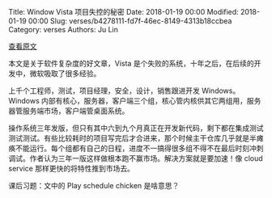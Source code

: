 Title: Window Vista 项目失控的秘密
Date: 2018-01-19 00:00
Modified: 2018-01-19 00:00
Slug: verses/b4278111-fd7f-46ec-8149-4313b18ccbea
Category: verses
Authors: Ju Lin

[查看原文](https://blog.usejournal.com/what-really-happened-with-vista-an-insiders-retrospective-f713ee77c239)

本文是关于软件复杂度的好文章，Vista 是个失败的系统，十年之后，在后续的开发中，微软吸取了很多经验。

上千个工程师，测试，项目经理，安全，设计，销售跟进开发 Windows。Windows 内部有核心，服务器，客户端三个组，核心管内核供其它两组用，服务器管服务端市场，客户端管桌面系统。

操作系统三年发版，但只有其中六到九个月真正在开发新代码，剩下都在集成测试测试测试。有些比较耗时的项目写完后才合进来，那个时候主干仓库几乎就是半瘫痪不能运行。每个组都有自己的日程，进度不一搞得很多组不得不在最后时刻冲刺调试。作者认为三年一版这样做根本跑不赢市场。解决方案就是要加速！像 cloud service 那样更快的将特性推到市场去。

课后习题：文中的 Play schedule chicken 是啥意思？
